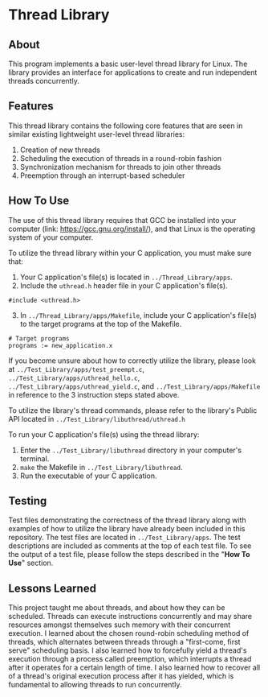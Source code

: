 # Thread Library
## About
This program implements a basic user-level thread library for Linux. The library provides an interface for applications to create and run independent threads concurrently.
## Features
This thread library contains the following core features that are seen in similar existing lightweight user-level thread libraries:
1.  Creation of new threads
2.  Scheduling the execution of threads in a round-robin fashion
3.  Synchronization mechanism for threads to join other threads
4.  Preemption through an interrupt-based scheduler
## How To Use
The use of this thread library requires that GCC be installed into your computer (link: https://gcc.gnu.org/install/), and that Linux is the operating system of your computer. 

To utilize the thread library within your C application, you must make sure that:
1. Your C application's file(s) is located in `../Thread_Library/apps`.
2. Include the `uthread.h` header file in your C application's file(s).
```
#include <uthread.h>
```
3. In ``../Thread_Library/apps/Makefile``, include your C application's file(s) to the target programs at the top of the Makefile.
```
# Target programs
programs := new_application.x
```
If you become unsure about how to correctly utilize the library, please look at `../Test_Library/apps/test_preempt.c`, `../Test_Library/apps/uthread_hello.c`, `../Test_Library/apps/uthread_yield.c`, and `../Test_Library/apps/Makefile` in reference to the 3 instruction steps stated above.

To utilize the library's thread commands, please refer to the library's Public API located in `../Test_Library/libuthread/uthread.h`

To run your C application's file(s) using the thread library: 
1. Enter the `../Test_Library/libuthread` directory in your computer's terminal. 
2. `make` the Makefile in `../Test_Library/libuthread`.
3. Run the executable of your C application.
## Testing
Test files demonstrating the correctness of the thread library along with examples of how to utilize the library have already been included in this repository. The test files are located in `../Test_Library/apps`. The test descriptions are included as comments at the top of each test file. To see the output of a test file, please follow the steps described in the "**How To Use**" section.
## Lessons Learned
This project taught me about threads, and about how they can be scheduled. Threads can execute instructions concurrently and may share resources amongst themselves such memory with their concurrent execution. I learned about the chosen round-robin scheduling method of threads, which alternates between threads through a "first-come, first serve" scheduling basis. I also learned how to forcefully yield a thread's execution through a process called preemption, which interrupts a thread after it operates for a certain length of time. I also learned how to recover all of a thread's original execution process after it has yielded, which is fundamental to allowing threads to run concurrently.

